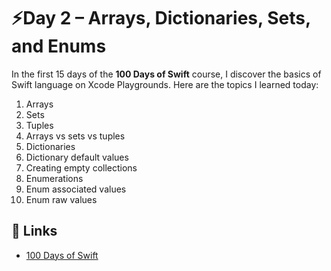# ⚡️Day 2 – Arrays, Dictionaries, Sets, and Enums

In the first 15 days of the **100 Days of Swift** course, I discover the basics of Swift language on Xcode Playgrounds. Here are the topics I learned today:

1. Arrays
2. Sets
3. Tuples
4. Arrays vs sets vs tuples
5. Dictionaries
6. Dictionary default values
7. Creating empty collections
8. Enumerations
9. Enum associated values
10. Enum raw values

## 🔗 Links
- [100 Days of Swift](https://www.hackingwithswift.com/100/2)
